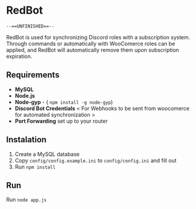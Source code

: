 # RedBot

  

   `--==UNFINISHED==--`

RedBot is used for synchronizing Discord roles with a subscription system.
Through commands or automatically with WooComerce roles can be applied, and RedBot will automatically remove them upon subscription expiration.
## Requirements

 - **MySQL**
 - **Node.js**
 - **Node-gyp** - ( `npm install -g node-gyp`)
 - **Discord Bot Credentials**
< For Webhooks to be sent from woocomerce for automated synchronization >
 - **Port Forwarding** set up to your router
## Instalation

 1. Create a MySQL database
 2. Copy `config/config.example.ini` to `config/config.ini` and fill out
 3. Run `npm install`
 
 ## Run
 Run `node app.js`
